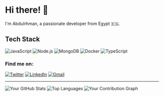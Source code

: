 # Hi there! 👋

I'm Abdulrhman, a passionate developer from Egypt 🇪🇬.

## Tech Stack

![JavaScript](https://img.shields.io/badge/JavaScript-F7DF1E?style=flat-square&logo=javascript&logoColor=black)
![Node.js](https://img.shields.io/badge/Node.js-339933?style=flat-square&logo=node.js&logoColor=white)
![MongoDB](https://img.shields.io/badge/MongoDB-47A248?style=flat-square&logo=mongodb&logoColor=white)
![Docker](https://img.shields.io/badge/Docker-2496ED?style=flat-square&logo=docker&logoColor=white)
![TypeScript](https://img.shields.io/badge/TypeScript-007ACC?style=flat-square&logo=typescript&logoColor=white)

### Find me on:
[![Twitter](https://img.shields.io/badge/Twitter-1DA1F2?style=flat-square&logo=twitter&logoColor=white)](https://x.com/shredam1)
[![LinkedIn](https://img.shields.io/badge/LinkedIn-0077B5?style=flat-square&logo=linkedin&logoColor=white)](https://www.linkedin.com/in/shredam/)
[![Gmail](https://img.shields.io/badge/Gmail-D14836?style=flat-square&logo=gmail&logoColor=white)](abdosheredam@gmail.com)

---

![Your GitHub Stats](https://github-readme-stats.vercel.app/api?username=shredam&show_icons=true&theme=radical)
![Top Languages](https://github-readme-stats.vercel.app/api/top-langs/?username=shredam&layout=compact&theme=radical)
![Your Contribution Graph](https://github-profile-summary-cards.vercel.app/api/cards/profile-details?username=shredam&theme=dracula)

